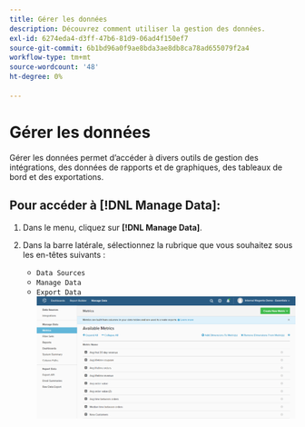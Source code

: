 ```yaml
---
title: Gérer les données
description: Découvrez comment utiliser la gestion des données.
exl-id: 6274eda4-d3ff-47b6-81d9-06ad4f150ef7
source-git-commit: 6b1bd96a0f9ae8bda3ae8db8ca78ad655079f2a4
workflow-type: tm+mt
source-wordcount: '48'
ht-degree: 0%

---
```


# Gérer les données

Gérer les données permet d’accéder à divers outils de gestion des intégrations, des données de rapports et de graphiques, des tableaux de bord et des exportations.

## Pour accéder à [!DNL Manage Data]:

1. Dans le menu, cliquez sur **[!DNL Manage Data]**.

1. Dans la barre latérale, sélectionnez la rubrique que vous souhaitez sous les en-têtes suivants :

   * `Data Sources`
   * `Manage Data`
   * `Export Data`
   ![Gérer les données](../../assets/magento-bi-manage-data.png)<!--{: .zoom}-->
